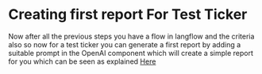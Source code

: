 # Creating first report For Test Ticker

Now after all the previous steps you have a flow in langflow and the criteria also so now for a test ticker you can generate a first report by adding a suitable prompt in the OpenAI component which will create a simple report for you which can be seen as explained [Here](./004_seeing_your_report.md)
